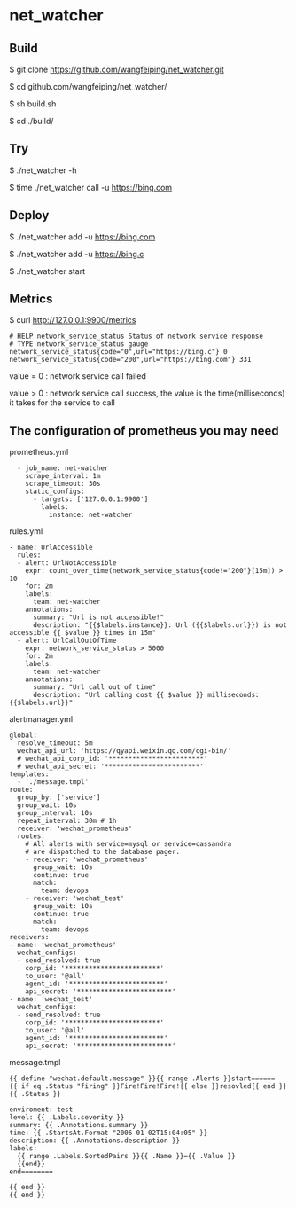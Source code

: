 # net_watcher

## Build

$ git clone https://github.com/wangfeiping/net_watcher.git

$ cd github.com/wangfeiping/net_watcher/

$ sh build.sh

$ cd ./build/

## Try

$ ./net_watcher -h

$ time ./net_watcher call -u https://bing.com

## Deploy

$ ./net_watcher add -u https://bing.com

$ ./net_watcher add -u https://bing.c

$ ./net_watcher start

## Metrics

$ curl http://127.0.0.1:9900/metrics

```
# HELP network_service_status Status of network service response 
# TYPE network_service_status gauge
network_service_status{code="0",url="https://bing.c"} 0
network_service_status{code="200",url="https://bing.com"} 331
```

value = 0 : network service call failed

value > 0 : network service call success, the value is the time(milliseconds) it takes for the service to call

## The configuration of prometheus you may need

prometheus.yml

```
  - job_name: net-watcher
    scrape_interval: 1m
    scrape_timeout: 30s
    static_configs:
      - targets: ['127.0.0.1:9900']
        labels:
          instance: net-watcher
```

rules.yml

```
- name: UrlAccessible
  rules:
  - alert: UrlNotAccessible
    expr: count_over_time(network_service_status{code!="200"}[15m]) > 10
    for: 2m
    labels:
      team: net-watcher
    annotations:
      summary: "Url is not accessible!"
      description: "{{$labels.instance}}: Url ({{$labels.url}}) is not accessible {{ $value }} times in 15m"
  - alert: UrlCallOutOfTime
    expr: network_service_status > 5000
    for: 2m
    labels:
      team: net-watcher
    annotations:
      summary: "Url call out of time"
      description: "Url calling cost {{ $value }} milliseconds: {{$labels.url}}"
```

alertmanager.yml

```
global:
  resolve_timeout: 5m
  wechat_api_url: 'https://qyapi.weixin.qq.com/cgi-bin/'
  # wechat_api_corp_id: '************************'
  # wechat_api_secret: '************************'
templates:
  - './message.tmpl'
route:
  group_by: ['service']
  group_wait: 10s
  group_interval: 10s
  repeat_interval: 30m # 1h
  receiver: 'wechat_prometheus'
  routes:
    # All alerts with service=mysql or service=cassandra
    # are dispatched to the database pager.
    - receiver: 'wechat_prometheus'
      group_wait: 10s
      continue: true
      match:
        team: devops
    - receiver: 'wechat_test'
      group_wait: 10s
      continue: true
      match:
        team: devops
receivers:
- name: 'wechat_prometheus'
  wechat_configs:
  - send_resolved: true
    corp_id: '************************'
    to_user: '@all'
    agent_id: '************************'
    api_secret: '************************'
- name: 'wechat_test'
  wechat_configs:
  - send_resolved: true
    corp_id: '************************'
    to_user: '@all'
    agent_id: '************************'
    api_secret: '************************'
```

message.tmpl

```
{{ define "wechat.default.message" }}{{ range .Alerts }}start======
{{ if eq .Status "firing" }}Fire!Fire!Fire!{{ else }}resovled{{ end }} {{ .Status }}

enviroment: test
level: {{ .Labels.severity }}
summary: {{ .Annotations.summary }}
time: {{ .StartsAt.Format "2006-01-02T15:04:05" }}
description: {{ .Annotations.description }}
labels:
  {{ range .Labels.SortedPairs }}{{ .Name }}={{ .Value }}
  {{end}}
end========

{{ end }}
{{ end }}
```

